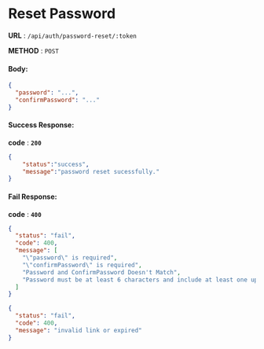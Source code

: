 # Reset Password

**URL** : `/api/auth/password-reset/:token`

**METHOD** : `POST`

#### Body:

```json
{
  "password": "...",
  "confirmPassword": "..."
}
```

#### Success Response:

**code** : **`200`**

```Json
{
    "status":"success",
    "message":"password reset sucessfully."
}

```

#### Fail Response:

**code** : **`400`**

```json
{
  "status": "fail",
  "code": 400,
  "message": [
    "\"password\" is required",
    "\"confirmPassword\" is required",
    "Password and ConfirmPassword Doesn't Match",
    "Password must be at least 6 characters and include at least one uppercase letter, one lowercase letter, one digit, and one special character."
  ]
}
```

```json
{
  "status": "fail",
  "code": 400,
  "message": "invalid link or expired"
}
```
